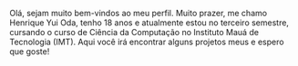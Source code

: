 Olá, sejam muito bem-vindos ao meu perfil. Muito prazer, me chamo Henrique Yui Oda, tenho 18 anos e atualmente estou no terceiro semestre, cursando o curso de Ciência da Computação no Instituto Mauá de Tecnologia (IMT). Aqui você irá encontrar alguns projetos meus e espero que goste!
